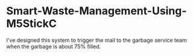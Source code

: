 # Smart-Waste-Management-Using-M5StickC
I've designed this system to trigger the mail to the garbage service team when the garbage is about 75% filled.
